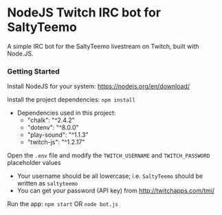 # NodeJS Twitch IRC bot for SaltyTeemo
A simple IRC bot for the SaltyTeemo livestream on Twitch, built with Node.JS.

### Getting Started
Install NodeJS for your system: https://nodejs.org/en/download/

Install the project dependencies: `npm install`
* Dependencies used in this project:
    * "chalk": "^2.4.2"
    * "dotenv": "^8.0.0"
    * "play-sound": "^1.1.3"
    * "twitch-js": "^1.2.17"

Open the `.env` file and modify the `TWITCH_USERNAME` and `TWITCH_PASSWORD` placeholder values
* Your username should be all lowercase; i.e. `SaltyTeemo` should be written as `saltyteemo`
* You can get your password (API key) from http://twitchapps.com/tmi/

Run the app: `npm start` OR `node bot.js`
